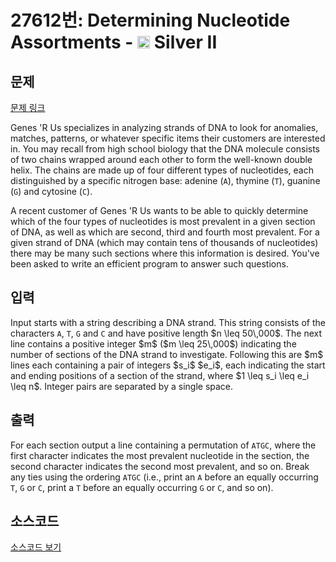 # 27612번: Determining Nucleotide Assortments - <img src="https://static.solved.ac/tier_small/9.svg" style="height:20px" /> Silver II

<!-- performance -->

<!-- 문제 제출 후 깃허브에 푸시를 했을 때 제출한 코드의 성능이 입력될 공간입니다.-->

<!-- end -->

## 문제

[문제 링크](https://boj.kr/27612)

<p>Genes 'R Us specializes in analyzing strands of DNA to look for anomalies, matches, patterns, or whatever specific items their customers are interested in. You may recall from high school biology that the DNA molecule consists of two chains wrapped around each other to form the well-known double helix.  The chains are made up of four different types of nucleotides, each distinguished by a specific nitrogen base: adenine (<code>A</code>), thymine (<code>T</code>), guanine (<code>G</code>) and cytosine (<code>C</code>).</p>

<p>A recent customer of Genes 'R Us wants to be able to quickly determine which of the four types of nucleotides is most prevalent in a given section of DNA, as well as which are second, third and fourth most prevalent.  For a given strand of DNA (which may contain tens of thousands of nucleotides) there may be many such sections where this information is desired.  You've been asked to write an efficient program to answer such questions.</p>

## 입력

<p>Input starts with a string describing a DNA strand.  This string consists of the characters <code>A</code>, <code>T</code>, <code>G</code> and <code>C</code> and have positive length $n \leq 50\,000$.  The next line contains a positive integer $m$ ($m \leq 25\,000$) indicating the number of sections of the DNA strand to investigate.  Following this are $m$ lines each containing a pair of integers $s_i$ $e_i$, each indicating the start and ending positions of a section of the strand, where $1 \leq s_i \leq e_i \leq n$. Integer pairs are separated by a single space.</p>

## 출력

<p>For each section output a line containing a permutation of <code>ATGC</code>, where the first character indicates the most prevalent nucleotide in the section, the second character indicates the second most prevalent, and so on.  Break any ties using the ordering <code>ATGC</code> (i.e., print an <code>A</code> before an equally occurring <code>T</code>, <code>G</code> or <code>C</code>, print a <code>T</code> before an equally occurring <code>G</code> or <code>C</code>, and so on).</p>

## 소스코드

[소스코드 보기](Main.java)